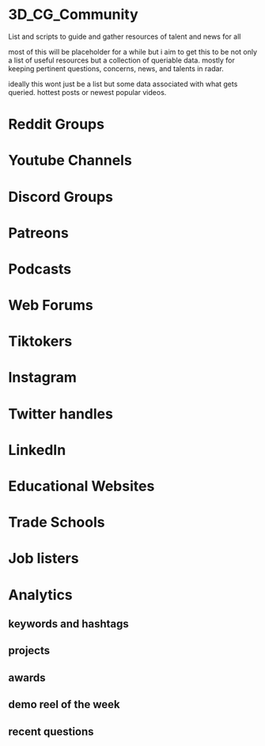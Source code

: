 # 3D_CG_Community
List and scripts to guide and gather resources of talent and news for all


most of this will be placeholder for a while but i aim to get this to be not only a list of useful resources but a collection of queriable data. mostly for keeping pertinent questions, concerns, news, and talents in radar.

ideally this wont just be a list but some data associated with what gets queried.
hottest posts or newest popular videos.


# Reddit Groups

# Youtube Channels

# Discord Groups

# Patreons

# Podcasts

# Web Forums

# Tiktokers

# Instagram

# Twitter handles

# LinkedIn

# Educational Websites

# Trade Schools

# Job listers

# Analytics
## keywords and hashtags
## projects
## awards
## demo reel of the week
## recent questions
